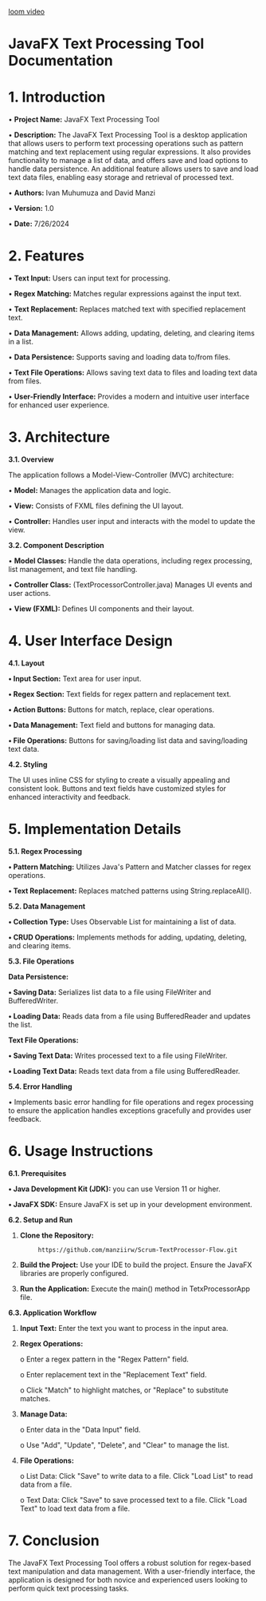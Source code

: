 [loom video](https://www.loom.com/share/12cbdbed868d42c1a0e3764ff938d806?sid=64e820e2-56c7-48b9-921c-93c2176ade0a)


# JavaFX Text Processing Tool Documentation
# 1. Introduction

•   **Project Name:** JavaFX Text Processing Tool

•   **Description:** The JavaFX Text Processing Tool is a desktop application that allows users to perform text processing operations such as pattern matching and text replacement using regular expressions. It also provides functionality to manage a list of data, and offers save and load options to handle data persistence. An additional feature allows users to save and load text data files, enabling easy storage and retrieval of processed text.

•   **Authors:** Ivan Muhumuza and David Manzi

•   **Version:** 1.0

•   **Date:** 7/26/2024

# 2. Features

•   **Text Input:** Users can input text for processing.

•   **Regex Matching:** Matches regular expressions against the input text.

•   **Text Replacement:** Replaces matched text with specified replacement text.

•   **Data Management:** Allows adding, updating, deleting, and clearing items in a list.

•   **Data Persistence:** Supports saving and loading data to/from files.

•   **Text File Operations:** Allows saving text data to files and loading text data from files.

•   **User-Friendly Interface:** Provides a modern and intuitive user interface for enhanced user experience.

# 3. Architecture

**3.1. Overview**

The application follows a Model-View-Controller (MVC) architecture:

•   **Model:** Manages the application data and logic.

•   **View:** Consists of FXML files defining the UI layout.

•   **Controller:** Handles user input and interacts with the model to update the view.

**3.2. Component Description**

•   **Model Classes:** Handle the data operations, including regex processing, list management, and text file handling.

•   **Controller Class:** (TextProcessorController.java) Manages UI events and user actions.

•   **View (FXML):** Defines UI components and their layout.

# 4. User Interface Design

**4.1. Layout**

**• Input Section:** Text area for user input.

**• Regex Section:** Text fields for regex pattern and replacement text.

**• Action Buttons:** Buttons for match, replace, clear operations.

**• Data Management:** Text field and buttons for managing data.

**• File Operations:** Buttons for saving/loading list data and saving/loading text data.

**4.2. Styling**

The UI uses inline CSS for styling to create a visually appealing and consistent look. Buttons and text fields have customized styles for enhanced interactivity and feedback.

# 5. Implementation Details

**5.1. Regex Processing**

**• Pattern Matching:** Utilizes Java's Pattern and Matcher classes for regex operations.

**• Text Replacement:** Replaces matched patterns using String.replaceAll().

**5.2. Data Management**

**• Collection Type:** Uses Observable List for maintaining a list of data.

**• CRUD Operations:** Implements methods for adding, updating, deleting, and clearing items.

**5.3. File Operations**

**Data Persistence:**

**• Saving Data:** Serializes list data to a file using FileWriter and BufferedWriter.

**• Loading Data:** Reads data from a file using BufferedReader and updates the list.

**Text File Operations:**

**• Saving Text Data:** Writes processed text to a file using FileWriter.

**• Loading Text Data:** Reads text data from a file using BufferedReader.

**5.4. Error Handling**

•   Implements basic error handling for file operations and regex processing to ensure the application handles exceptions gracefully and provides user feedback.

# 6. Usage Instructions

**6.1. Prerequisites**

**• Java Development Kit (JDK):** you can use Version 11 or higher.

**• JavaFX SDK:** Ensure JavaFX is set up in your development environment.

**6.2. Setup and Run**

1.  **Clone the Repository:**

             https://github.com/manziirw/Scrum-TextProcessor-Flow.git

2.  **Build the Project:** Use your IDE to build the project. Ensure the JavaFX libraries are properly configured.

3.  **Run the Application:** Execute the main() method in TetxProcessorApp file.

**6.3. Application Workflow**

1.  **Input Text:** Enter the text you want to process in the input area.

2.  **Regex Operations:**

    o   Enter a regex pattern in the "Regex Pattern" field.

    o   Enter replacement text in the "Replacement Text" field.

    o   Click "Match" to highlight matches, or "Replace" to substitute matches.

3.  **Manage Data:**

    o   Enter data in the "Data Input" field.

    o   Use "Add", "Update", "Delete", and "Clear" to manage the list.

4.  **File Operations:**

    o   List Data: Click "Save" to write data to a file. Click "Load List" to read data from a file.

    o   Text Data: Click "Save" to save processed text to a file. Click "Load Text" to load text data from a file.
# 7. Conclusion
The JavaFX Text Processing Tool offers a robust solution for regex-based text manipulation and data management. With a user-friendly interface, the application is designed for both novice and experienced users looking to perform quick text processing tasks.


